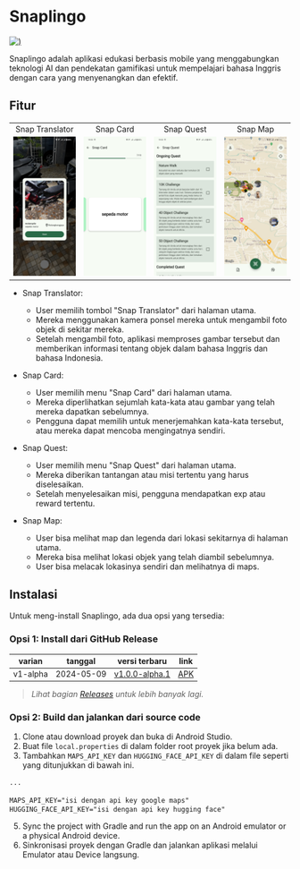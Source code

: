 # Snaplingo
[![)](https://img.shields.io/badge/latest-v1.0.0--alpha.1-orange)](https://github.com/harissabil/Snaplingo/releases)

Snaplingo adalah aplikasi edukasi berbasis mobile yang menggabungkan teknologi AI dan pendekatan gamifikasi untuk mempelajari bahasa Inggris dengan cara yang menyenangkan dan efektif.

## Fitur
<table>
  <tbody>
    <tr>
      <td align="center" width="25%">
        Snap Translator
      </td>
      <td align="center" width="25%">
        Snap Card
      </td>
      <td align="center" width="25%">
        Snap Quest
      </td>
      <td align="center" width="25%">
        Snap Map
      </td>
    </tr>
    <tr>
      <td align="center">
        <img src="assets/screenshot/snap_translator.jpg?raw=true" width="100%" class="responsive-img"/>
      </td>
      <td align="center">
        <img src="assets/screenshot/snap_card.jpg?raw=true" width="100%" class="responsive-img"/>
      </td>
      <td align="center">
        <img src="assets/screenshot/snap_quest.jpg?raw=true" width="100%" class="responsive-img"/>
      </td>
      <td align="center">
        <img src="assets/screenshot/snap_map.jpg?raw=true" width="100%" class="responsive-img"/>
      </td>
    </tr>
  </tbody>
</table>

- Snap Translator:
  - User memilih tombol "Snap Translator" dari halaman utama.
  - Mereka menggunakan kamera ponsel mereka untuk mengambil foto objek di sekitar mereka.
  - Setelah mengambil foto, aplikasi memproses gambar tersebut dan memberikan informasi tentang objek dalam bahasa Inggris dan bahasa Indonesia.

- Snap Card:
  - User memilih menu "Snap Card" dari halaman utama.
  - Mereka diperlihatkan sejumlah kata-kata atau gambar yang telah mereka dapatkan sebelumnya.
  - Pengguna dapat memilih untuk menerjemahkan kata-kata tersebut, atau mereka dapat mencoba mengingatnya sendiri.

- Snap Quest:
  - User memilih menu "Snap Quest" dari halaman utama.
  - Mereka diberikan tantangan atau misi tertentu yang harus diselesaikan.
  - Setelah menyelesaikan misi, pengguna mendapatkan exp atau reward tertentu.

- Snap Map:
  - User bisa melihat map dan legenda dari lokasi sekitarnya di halaman utama.
  - Mereka bisa melihat lokasi objek yang telah diambil sebelumnya.
  - User bisa melacak lokasinya sendiri dan melihatnya di maps.
 
## Instalasi

Untuk meng-install Snaplingo, ada dua opsi yang tersedia:

### Opsi 1: Install dari GitHub Release

| varian | tanggal | versi terbaru | link |
|----------|-------------|--------------------------------------------------------------------------------------|--------------------------------------------------------------------------------------------------------------------|
| v1-alpha | 2024-05-09 | [v1.0.0-alpha.1](https://github.com/harissabil/Snaplingo/releases/tag/v1.0.0-alpha.1) | [APK](https://github.com/harissabil/Snaplingo/releases/download/v1.0.0-alpha.1/app-release.apk) |

> _Lihat bagian [Releases](https://github.com/harissabil/Snaplingo/releases) untuk lebih banyak lagi._

### Opsi 2: Build dan jalankan dari source code

1. Clone atau download proyek dan buka di Android Studio.
2. Buat file `local.properties` di dalam folder root proyek jika belum ada.
3. Tambahkan `MAPS_API_KEY` dan `HUGGING_FACE_API_KEY` di dalam file seperti yang ditunjukkan di bawah ini.

```android
...

MAPS_API_KEY="isi dengan api key google maps"
HUGGING_FACE_API_KEY="isi dengan api key hugging face"
```

5. Sync the project with Gradle and run the app on an Android emulator or a physical Android device.
6. Sinkronisasi proyek dengan Gradle dan jalankan aplikasi melalui Emulator atau Device langsung.
